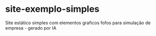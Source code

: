 # site-exemplo-simples
Site estático simples com elementos graficos fofos para simulação de empresa - gerado por IA
